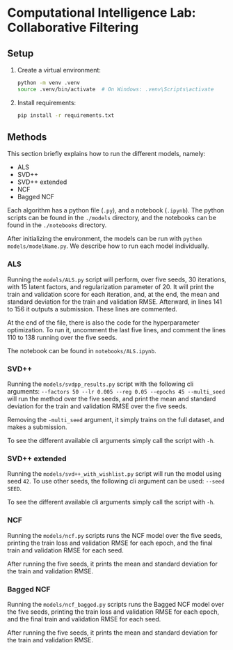 # Computational Intelligence Lab: Collaborative Filtering

## Setup
1. Create a virtual environment:
   ```bash
   python -m venv .venv
   source .venv/bin/activate  # On Windows: .venv\Scripts\activate
   ````
2. Install requirements:
   ```bash
   pip install -r requirements.txt
   ```

## Methods
This section briefly explains how to run the different models, namely:
 - ALS
 - SVD++
 - SVD++ extended
 - NCF
 - Bagged NCF

Each algorithm has a python file (```.py```), and a notebook (```.ipynb```).
The python scripts can be found in the ```./models``` directory, and the notebooks 
can be found in the ```./notebooks``` directory.

After initializing the environment, the models can be run with ```python models/modelName.py```.
We describe how to run each model individually.

### ALS
Running the ```models/ALS.py``` script will perform, over five seeds, 30 iterations, with 15 latent factors, and regularization parameter of 20.
It will print the train and validation score for each iteration, and, at the end, the mean and standard deviation for the train and validation RMSE.
Afterward, in lines 141 to 156 it outputs a submission. These lines are commented.

At the end of the file, there is also the code for the hyperparameter optimization. To run it, uncomment the last five lines, and comment
the lines 110 to 138 running over the five seeds.

The notebook can be found in ```notebooks/ALS.ipynb```.

### SVD++
Running the ```models/svdpp_results.py``` script with the following cli arguments: ```--factors 50 --lr 0.005 --reg 0.05 --epochs 45 --multi_seed```
will run the method over the five seeds, and print the mean and standard deviation for the train and validation RMSE over the five seeds.

Removing the ```-multi_seed``` argument, it simply trains on the full dataset, and makes a submission.

To see the different available cli arguments simply call the script with ```-h```.

### SVD++ extended
Running the ```models/svd++_with_wishlist.py``` script will run the model using seed ```42```.
To use other seeds, the following cli argument can be used: ```--seed SEED```.

To see the different available cli arguments simply call the script with ```-h```.

### NCF
Running the ```models/ncf.py``` scripts runs the NCF model over the five seeds, printing 
the train loss and validation RMSE for each epoch, and the final train and validation RMSE 
for each seed.

After running the five seeds, it prints the mean and standard deviation for the train and validation RMSE.

### Bagged NCF
Running the ```models/ncf_bagged.py``` scripts runs the Bagged NCF model over the five seeds, printing 
the train loss and validation RMSE for each epoch, and the final train and validation RMSE 
for each seed.

After running the five seeds, it prints the mean and standard deviation for the train and validation RMSE.
